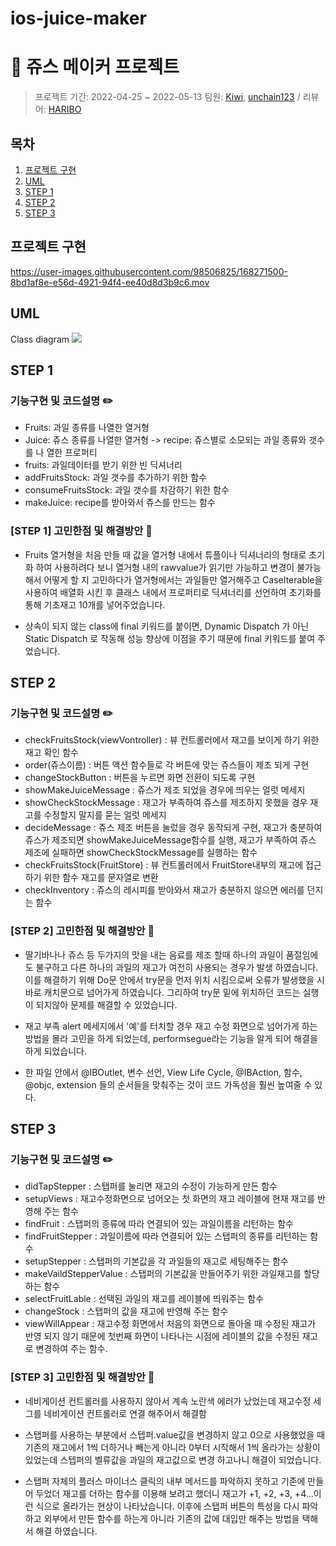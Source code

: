 # ios-juice-maker

# :tropical_drink: 쥬스 메이커 프로젝트

> 프로젝트 기간: 2022-04-25 ~ 2022-05-13
> 팀원: [Kiwi](https://github.com/kiwi1023), [unchain123](https://github.com/unchain123) / 리뷰어: [HARIBO](https://github.com/HARlBO)
## 목차
1. [프로젝트 구현](#프로젝트-구현)
2. [UML](#UML)
3. [STEP 1](#STEP-1)
4. [STEP 2](#STEP-2)
5. [STEP 3](#STEP-3)

## 프로젝트 구현
https://user-images.githubusercontent.com/98506825/168271500-8bd1af8e-e56d-4921-94f4-ee40d8d3b9c6.mov

## UML
Class diagram
![](https://i.imgur.com/6JsQFih.png)

## STEP 1

### 기능구현 및 코드설명 ✏️
- Fruits: 과일 종류를 나열한 열거형
- Juice: 쥬스 종류를 나열한 열거형
-> recipe: 쥬스별로 소모되는 과일 종류와 갯수를 나 열한 프로퍼티
- fruits: 과일데이터를 받기 위한 빈 딕셔너리
- addFruitsStock: 과일 갯수를 추가하기 위한 함수
- consumeFruitsStock: 과일 갯수를 차감하기 위한 함수
- makeJuice: recipe를 받아와서 쥬스를 만드는 함수

### [STEP 1] 고민한점 및 해결방안 🤔
- Fruits 열거형을 처음 만들 때 값을 열거형 내에서 튜플이나 딕셔너리의 형태로 초기화 하여 사용하려다 보니 열거형 내의 rawvalue가 읽기만 가능하고 변경이 불가능 해서 어떻게 할 지 고민하다가 열거형에서는 과일들만 열거해주고 CaseIterable을 사용하여 배열화 시킨 후 클래스 내에서 프로퍼티로 딕셔너리를 선언하여 초기화를 통해 기초재고 10개를 넣어주었습니다.

- 상속이 되지 않는 class에 final 키워드를 붙이면, Dynamic Dispatch 가 아닌 Static Dispatch 로 작동해 성능 향상에 이점을 주기 때문에 final 키워드를 붙여 주었습니다.

## STEP 2

### 기능구현 및 코드설명 ✏️
- checkFruitsStock(viewVontroller) : 뷰 컨트롤러에서 재고를 보이게 하기 위한 재고 확인 함수
- order(쥬스이름) : 버튼 액션 함수들로 각 버튼에 맞는 쥬스들이 제조 되게 구현
- changeStockButton : 버튼을 누르면 화면 전환이 되도록 구현
- showMakeJuiceMessage : 쥬스가 제조 되었을 경우에 띄우는 얼럿 메세지
- showCheckStockMessage : 재고가 부족하여 쥬스를 제조하지 못했을 경우 재고를 수정할지 말지를 묻는 얼럿 메세지
- decideMessage : 쥬스 제조 버튼을 눌렀을 경우 동작되게 구현, 재고가 충분하여 쥬스가 제조되면 showMakeJuiceMessage함수를 실행, 재고가 부족하여 쥬스 제조에 실패하면 showCheckStockMessage를 실행하는 함수
- checkFruitsStock(FruitStore) : 뷰 컨트롤러에서 FruitStore내부의 재고에 접근하기 위한 함수 재고를 문자열로 변환
- checkInventory : 쥬스의 레시피를 받아와서 재고가 충분하지 않으면 에러를 던지는 함수

### [STEP 2] 고민한점 및 해결방안 🤔

- 딸기바나나 쥬스 등 두가지의 맛을 내는 음료를 제조 할때 하나의 과일이 품절임에도 불구하고 다른 하나의 과일의 재고가 여전히 사용되는 경우가 발생 하였습니다. 이를 해결하기 위해 Do문 안에서 try문을 먼저 위치 시킴으로써 오류가 발생했을 시 바로 캐치문으로 넘어가게 하였습니다. 그리하여 try문 밑에 위치하던 코드는 실행이 되지않아 문제를 해결할 수 있었습니다.

- 재고 부족 alert 메세지에서 '예'를 터치할 경우 재고 수정 화면으로 넘어가게 하는 방법을 몰라 고민을 하게 되었는데, performsegue라는 기능을 알게 되어 해결을 하게 되었습니다.

- 한 파일 안에서 @IBOutlet, 변수 선언, View Life Cycle, @IBAction, 함수, @objc, extension 들의 순서들을 맞춰주는 것이 코드 가독성을 훨씬 높여줄 수 있다.

## STEP 3

### 기능구현 및 코드설명 ✏️
- didTapStepper : 스탭퍼를 눌리면 재고의 수정이 가능하게 만든 함수
- setupViews : 재고수정화면으로 넘어오는 첫 화면의 재고 레이블에 현재 재고를 반영해 주는 함수
- findFruit : 스탭퍼의 종류에 따라 연결되어 있는 과일이름을 리턴하는 함수
- findFruitStepper : 과일이름에 따라 연결되어 있는 스탭퍼의 종류를 리턴하는 함수
- setupStepper : 스탭퍼의 기본값을 각 과일들의 재고로 세팅해주는 함수
- makeVaildStepperValue : 스탭퍼의 기본값을 만들어주기 위한 과일재고를 할당 하는 함수
- selectFruitLable : 선택된 과일의 재고를 레이블에 띄워주는 함수
- changeStock : 스탭퍼의 값을 재고에 반영해 주는 함수
- viewWillAppear : 재고수정 화면에서 처음의 화면으로 돌아올 때 수정된 재고가 반영 되지 않기 때문에 첫번째 화면이 나타나는 시점에 레이블의 값을 수정된 재고로 변경하여 주는 함수.

### [STEP 3] 고민한점 및 해결방안 🤔
- 네비게이션 컨트롤러를 사용하지 않아서 계속 노란색 에러가 났었는데 재고수정 세그를 네비게이션 컨트롤러로 연결 해주어서 해결함

- 스탭퍼를 사용하는 부분에서 스텝퍼.value값을 변경하지 않고 0으로 사용했었을 때 기존의 재고에서 1씩 더하거나 빼는게 아니라 0부터 시작해서 1씩 올라가는 상황이 있었는데 스텝퍼의 벨류값을 과일의 재고값으로 변경 하고나니 해결이 되었습니다.

- 스탭퍼 자체의 플러스 마이너스 클릭의 내부 메서드를 파악하지 못하고 기존에 만들어 두었더 재고를 더하는 함수를 이용해 보려고 했더니 재고가 +1, +2, +3, +4...이런 식으로 올라가는 현상이 나타났습니다. 이후에 스탭퍼 버튼의 특성을 다시 파악하고 외부에서 만든 함수를 하는게 아니라 기존의 값에 대입만 해주는 방법을 택해서 해결 하였습니다.
